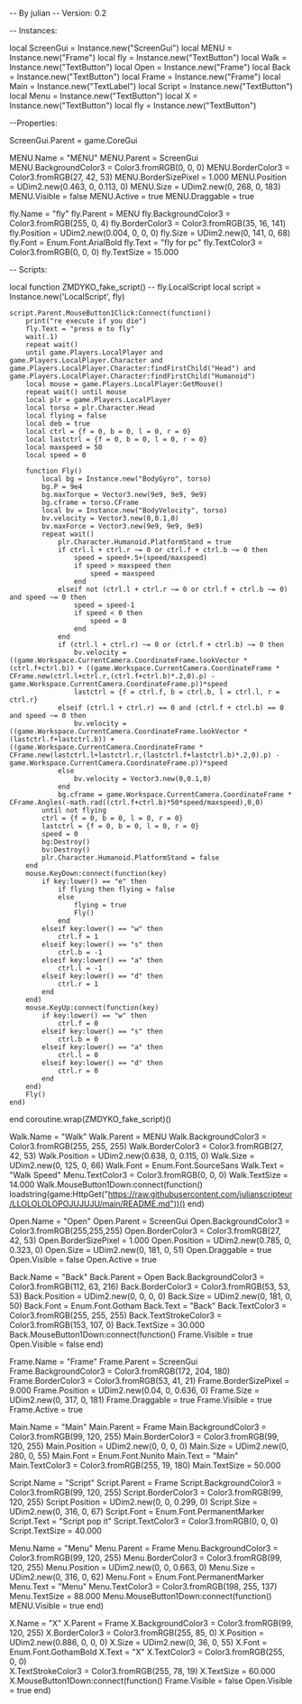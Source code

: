 -- By julian
-- Version: 0.2

-- Instances:

local ScreenGui = Instance.new("ScreenGui")
local MENU = Instance.new("Frame")
local fly = Instance.new("TextButton")
local Walk = Instance.new("TextButton")
local Open = Instance.new("Frame")
local Back = Instance.new("TextButton")
local Frame = Instance.new("Frame")
local Main = Instance.new("TextLabel")
local Script = Instance.new("TextButton")
local Menu = Instance.new("TextButton")
local X = Instance.new("TextButton")
local fly = Instance.new("TextButton")

--Properties:


ScreenGui.Parent = game.CoreGui


MENU.Name = "MENU"
MENU.Parent = ScreenGui
MENU.BackgroundColor3  = Color3.fromRGB(0, 0, 0)
MENU.BorderColor3 = Color3.fromRGB(27, 42, 53)
MENU.BorderSizePixel = 1.000
MENU.Position = UDim2.new(0.463, 0, 0.113, 0)
MENU.Size = UDim2.new(0, 268, 0, 183)
MENU.Visible = false
MENU.Active = true
MENU.Draggable = true

fly.Name = "fly"
fly.Parent = MENU
fly.BackgroundColor3 = Color3.fromRGB(255, 0, 4)
fly.BorderColor3 = Color3.fromRGB(35, 16, 141)
fly.Position = UDim2.new(0.004, 0, 0, 0)
fly.Size = UDim2.new(0, 141, 0, 68)
fly.Font = Enum.Font.ArialBold
fly.Text = "fly for pc"
fly.TextColor3 = Color3.fromRGB(0, 0, 0)
fly.TextSize = 15.000

-- Scripts:

local function ZMDYKO_fake_script() -- fly.LocalScript 
	local script = Instance.new('LocalScript', fly)

	script.Parent.MouseButton1Click:Connect(function()
		print("re execute if you die")
		fly.Text = "press e to fly"
		wait(.1)
		repeat wait() 
		until game.Players.LocalPlayer and game.Players.LocalPlayer.Character and game.Players.LocalPlayer.Character:findFirstChild("Head") and game.Players.LocalPlayer.Character:findFirstChild("Humanoid") 
		local mouse = game.Players.LocalPlayer:GetMouse() 
		repeat wait() until mouse
		local plr = game.Players.LocalPlayer 
		local torso = plr.Character.Head 
		local flying = false
		local deb = true 
		local ctrl = {f = 0, b = 0, l = 0, r = 0} 
		local lastctrl = {f = 0, b = 0, l = 0, r = 0} 
		local maxspeed = 50 
		local speed = 0 
	
		function Fly() 
			local bg = Instance.new("BodyGyro", torso) 
			bg.P = 9e4 
			bg.maxTorque = Vector3.new(9e9, 9e9, 9e9) 
			bg.cframe = torso.CFrame 
			local bv = Instance.new("BodyVelocity", torso) 
			bv.velocity = Vector3.new(0,0.1,0) 
			bv.maxForce = Vector3.new(9e9, 9e9, 9e9) 
			repeat wait() 
				plr.Character.Humanoid.PlatformStand = true 
				if ctrl.l + ctrl.r ~= 0 or ctrl.f + ctrl.b ~= 0 then 
					speed = speed+.5+(speed/maxspeed) 
					if speed > maxspeed then 
						speed = maxspeed 
					end 
				elseif not (ctrl.l + ctrl.r ~= 0 or ctrl.f + ctrl.b ~= 0) and speed ~= 0 then 
					speed = speed-1 
					if speed < 0 then 
						speed = 0 
					end 
				end 
				if (ctrl.l + ctrl.r) ~= 0 or (ctrl.f + ctrl.b) ~= 0 then 
					bv.velocity = ((game.Workspace.CurrentCamera.CoordinateFrame.lookVector * (ctrl.f+ctrl.b)) + ((game.Workspace.CurrentCamera.CoordinateFrame * CFrame.new(ctrl.l+ctrl.r,(ctrl.f+ctrl.b)*.2,0).p) - game.Workspace.CurrentCamera.CoordinateFrame.p))*speed 
					lastctrl = {f = ctrl.f, b = ctrl.b, l = ctrl.l, r = ctrl.r} 
				elseif (ctrl.l + ctrl.r) == 0 and (ctrl.f + ctrl.b) == 0 and speed ~= 0 then 
					bv.velocity = ((game.Workspace.CurrentCamera.CoordinateFrame.lookVector * (lastctrl.f+lastctrl.b)) + ((game.Workspace.CurrentCamera.CoordinateFrame * CFrame.new(lastctrl.l+lastctrl.r,(lastctrl.f+lastctrl.b)*.2,0).p) - game.Workspace.CurrentCamera.CoordinateFrame.p))*speed 
				else 
					bv.velocity = Vector3.new(0,0.1,0) 
				end 
				bg.cframe = game.Workspace.CurrentCamera.CoordinateFrame * CFrame.Angles(-math.rad((ctrl.f+ctrl.b)*50*speed/maxspeed),0,0) 
			until not flying 
			ctrl = {f = 0, b = 0, l = 0, r = 0} 
			lastctrl = {f = 0, b = 0, l = 0, r = 0} 
			speed = 0 
			bg:Destroy() 
			bv:Destroy() 
			plr.Character.Humanoid.PlatformStand = false 
		end 
		mouse.KeyDown:connect(function(key) 
			if key:lower() == "e" then 
				if flying then flying = false 
				else 
					flying = true 
					Fly() 
				end 
			elseif key:lower() == "w" then 
				ctrl.f = 1 
			elseif key:lower() == "s" then 
				ctrl.b = -1 
			elseif key:lower() == "a" then 
				ctrl.l = -1 
			elseif key:lower() == "d" then 
				ctrl.r = 1 
			end 
		end) 
		mouse.KeyUp:connect(function(key) 
			if key:lower() == "w" then 
				ctrl.f = 0 
			elseif key:lower() == "s" then 
				ctrl.b = 0 
			elseif key:lower() == "a" then 
				ctrl.l = 0 
			elseif key:lower() == "d" then 
				ctrl.r = 0 
			end 
		end)
		Fly()
	end)
end
coroutine.wrap(ZMDYKO_fake_script)()


Walk.Name = "Walk"
Walk.Parent = MENU
Walk.BackgroundColor3 = Color3.fromRGB(255, 255, 255)
Walk.BorderColor3 = Color3.fromRGB(27, 42, 53)
Walk.Position = UDim2.new(0.638, 0, 0.115, 0)
Walk.Size = UDim2.new(0, 125, 0, 66)
Walk.Font = Enum.Font.SourceSans
Walk.Text = "Walk Speed"
Menu.TextColor3 = Color3.fromRGB(0, 0, 0)
Walk.TextSize = 14.000
Walk.MouseButton1Down:connect(function()
    loadstring(game:HttpGet("https://raw.githubusercontent.com/julianscripteur/LLOLOLOLOPOJUJUJU/main/README.md"))()
end)

Open.Name = "Open"
Open.Parent = ScreenGui
Open.BackgroundColor3  = Color3.fromRGB(255,255,255)
Open.BorderColor3 = Color3.fromRGB(27, 42, 53)
Open.BorderSizePixel = 1.000
Open.Position = UDim2.new(0.785, 0, 0.323, 0)
Open.Size = UDim2.new(0, 181, 0, 51)
Open.Draggable = true
Open.Visible = false
Open.Active = true

Back.Name = "Back"
Back.Parent = Open
Back.BackgroundColor3 = Color3.fromRGB(112, 63, 216)
Back.BorderColor3 = Color3.fromRGB(53, 53, 53)
Back.Position = UDim2.new(0, 0, 0, 0)
Back.Size = UDim2.new(0, 181, 0, 50)
Back.Font = Enum.Font.Gotham
Back.Text = "Back"
Back.TextColor3 = Color3.fromRGB(255, 255, 255)
Back.TextStrokeColor3 = Color3.fromRGB(153, 107, 0)
Back.TextSize = 30.000
Back.MouseButton1Down:connect(function()
    Frame.Visible = true
    Open.Visible = false
end)

Frame.Name = "Frame"
Frame.Parent = ScreenGui
Frame.BackgroundColor3  = Color3.fromRGB(172, 204, 180)
Frame.BorderColor3 = Color3.fromRGB(53, 41, 21)
Frame.BorderSizePixel = 9.000
Frame.Position = UDim2.new(0.04, 0, 0.636, 0)
Frame.Size = UDim2.new(0, 317, 0, 181)
Frame.Draggable = true
Frame.Visible = true
Frame.Active = true

Main.Name = "Main"
Main.Parent = Frame
Main.BackgroundColor3 = Color3.fromRGB(99, 120, 255)
Main.BorderColor3 = Color3.fromRGB(99, 120, 255)
Main.Position = UDim2.new(0, 0, 0, 0)
Main.Size = UDim2.new(0, 280, 0, 55)
Main.Font = Enum.Font.Nunito
Main.Text = "Main"
Main.TextColor3 = Color3.fromRGB(255, 19, 180)
Main.TextSize = 50.000

Script.Name = "Script"
Script.Parent = Frame
Script.BackgroundColor3 = Color3.fromRGB(99, 120, 255)
Script.BorderColor3 = Color3.fromRGB(99, 120, 255)
Script.Position = UDim2.new(0, 0, 0.299, 0)
Script.Size = UDim2.new(0, 316, 0, 67)
Script.Font = Enum.Font.PermanentMarker
Script.Text = "Script pop it"
Script.TextColor3 = Color3.fromRGB(0, 0, 0)
Script.TextSize = 40.000

Menu.Name = "Menu"
Menu.Parent = Frame
Menu.BackgroundColor3 = Color3.fromRGB(99, 120, 255)
Menu.BorderColor3 = Color3.fromRGB(99, 120, 255)
Menu.Position = UDim2.new(0, 0, 0.663, 0)
Menu.Size = UDim2.new(0, 316, 0, 62)
Menu.Font = Enum.Font.PermanentMarker
Menu.Text = "Menu"
Menu.TextColor3 = Color3.fromRGB(198, 255, 137)
Menu.TextSize = 88.000
Menu.MouseButton1Down:connect(function()
    MENU.Visible = true
end)

X.Name = "X"
X.Parent = Frame
X.BackgroundColor3 = Color3.fromRGB(99, 120, 255)
X.BorderColor3 = Color3.fromRGB(255, 85, 0)
X.Position = UDim2.new(0.886, 0, 0, 0)
X.Size = UDim2.new(0, 36, 0, 55)
X.Font = Enum.Font.GothamBold
X.Text = "X"
X.TextColor3 = Color3.fromRGB(255, 0, 0)	
X.TextStrokeColor3 = Color3.fromRGB(255, 78, 19)
X.TextSize = 60.000
X.MouseButton1Down:connect(function()
    Frame.Visible = false
    Open.Visible = true
end)
